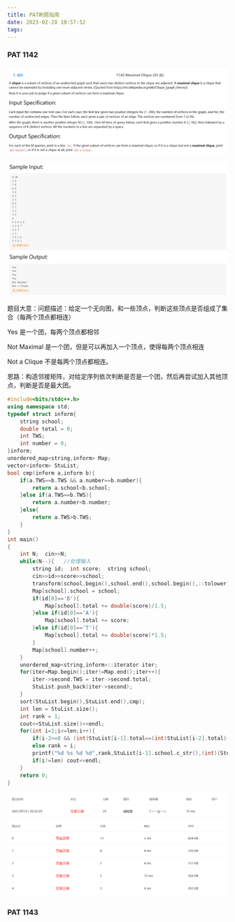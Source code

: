 ```yaml
---
title: PAT刷题指南
date: 2023-02-28 10:57:52
tags:
---
```


### PAT 1142

![image-20210731231938095](PAT刷题指南/image-20210731231938095.png)

![image-20210731231950482](PAT刷题指南/image-20210731231950482.png)

题目大意：问题描述：给定一个无向图，和一些顶点，判断这些顶点是否组成了集合（每两个顶点都相连）

Yes 是一个团，每两个顶点都相邻

Not Maximal  是一个团，但是可以再加入一个顶点，使得每两个顶点相连

Not a Clique  不是每两个顶点都相连。

思路：构造邻接矩阵，对给定序列依次判断是否是一个团，然后再尝试加入其他顶点，判断是否是最大团。

```cpp
#include<bits/stdc++.h>
using namespace std;
typedef struct inform{
    string school;
    double total = 0;
    int TWS;
    int number = 0;
}inform;
unordered_map<string,inform> Map;
vector<inform> StuList;
bool cmp(inform a,inform b){
    if(a.TWS==b.TWS && a.number==b.number){
        return a.school<b.school;
    }else if(a.TWS==b.TWS){
        return a.number<b.number;
    }else{
        return a.TWS>b.TWS;
    }
}
int main()
{
    int N;  cin>>N;
    while(N--){   //处理输入
        string id;  int score;  string school;
        cin>>id>>score>>school;
        transform(school.begin(),school.end(),school.begin(),::tolower);  //全转小写
        Map[school].school = school;
        if(id[0]=='B'){
            Map[school].total += double(score)/1.5;
        }else if(id[0]=='A'){
            Map[school].total += score;
        }else if(id[0]=='T'){
            Map[school].total += double(score)*1.5;
        }
        Map[school].number++;
    }
    unordered_map<string,inform>::iterator iter;
    for(iter=Map.begin();iter!=Map.end();iter++){
        iter->second.TWS = iter->second.total;
        StuList.push_back(iter->second);
    }
    sort(StuList.begin(),StuList.end(),cmp);
    int len = StuList.size();
    int rank = 1;
    cout<<StuList.size()<<endl;
    for(int i=1;i<=len;i++){
        if(i-2>=0 && (int)StuList[i-1].total==(int)StuList[i-2].total){}
        else rank = i;
        printf("%d %s %d %d",rank,StuList[i-1].school.c_str(),(int)(StuList[i-1].TWS),StuList[i-1].number);
        if(i!=len) cout<<endl;
    }
    return 0;
}
```

![image-20210731232208835](PAT刷题指南/image-20210731232208835.png)

### PAT 1143